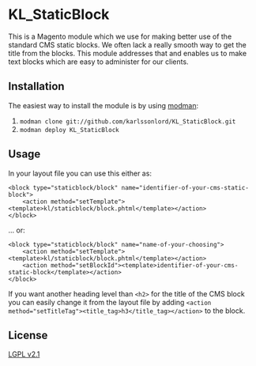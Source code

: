 # KL_StaticBlock

This is a Magento module which we use for making better use of the standard CMS static blocks. We often lack a really smooth way to get the title from the blocks. This module addresses that and enables us to make text blocks which are easy to administer for our clients.

## Installation

The easiest way to install the module is by using [modman](https://github.com/colinmollenhour/modman):

1. `modman clone git://github.com/karlssonlord/KL_StaticBlock.git`
2. `modman deploy KL_StaticBlock`

## Usage

In your layout file you can use this either as:

```
<block type="staticblock/block" name="identifier-of-your-cms-static-block">
    <action method="setTemplate"><template>kl/staticblock/block.phtml</template></action>
</block>
```

... or:

```
<block type="staticblock/block" name="name-of-your-choosing">
    <action method="setTemplate"><template>kl/staticblock/block.phtml</template></action>
    <action method="setBlockId"><template>identifier-of-your-cms-static-block</template></action>
</block>
```

If you want another heading level than `<h2>` for the title of the CMS block you can easily change it from the layout file by adding `<action method="setTitleTag"><title_tag>h3</title_tag></action>` to the block.

## License

[LGPL v2.1](http://choosealicense.com/licenses/lgpl-v2.1/)
